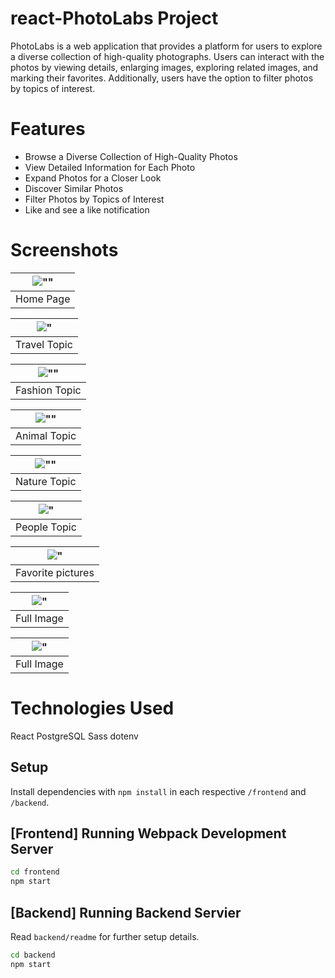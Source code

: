 # react-PhotoLabs Project
PhotoLabs is a web application that provides a platform for users to explore a diverse collection of high-quality photographs. Users can interact with the photos by viewing details, enlarging images, exploring related images, and marking their favorites. Additionally, users have the option to filter photos by topics of interest.

# Features
- Browse a Diverse Collection of High-Quality Photos
- View Detailed Information for Each Photo
- Expand Photos for a Closer Look
- Discover Similar Photos
- Filter Photos by Topics of Interest
- Like and see a like notification 


# Screenshots
|![""](/pic/homepage.png)
|:--:|
|Home Page|


|!["](/pic/travel.png)
|:--:|
|Travel Topic|


|![""](/pic/fashion.png)
|:--:|
|Fashion Topic|


|![""](/pic/animal.png)
|:--:|
|Animal Topic|


|![""](/pic/nature.png)
|:--:|
|Nature Topic|


|!["](/pic/people%20topic%20photos.png)
|:--:|
|People Topic|



|!["](/pic/liked.png)
|:--:|
|Favorite pictures|


|!["](/pic/full.png)
|:--:|
|Full Image|


|!["](/pic/similar%20photos.png)
|:--:|
|Full Image|




# Technologies Used
React
PostgreSQL
Sass
dotenv

## Setup

Install dependencies with `npm install` in each respective `/frontend` and `/backend`.

## [Frontend] Running Webpack Development Server

```sh
cd frontend
npm start
```

## [Backend] Running Backend Servier

Read `backend/readme` for further setup details.

```sh
cd backend
npm start
```
